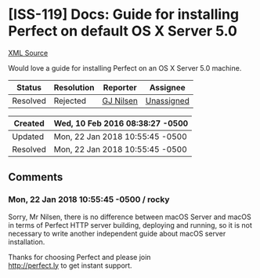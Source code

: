# [ISS-119] Docs: Guide for installing Perfect on default OS X Server 5.0

[XML Source](./xml/ISS-119.xml)
<p><p>Would love a guide for installing Perfect on an OS X Server 5.0 machine.</p></p>





Status|Resolution|Reporter|Assignee
------|----------|--------|--------
Resolved|Rejected|[GJ Nilsen](GJNilsen)|[Unassigned]($-1)





Created|Wed, 10 Feb 2016 08:38:27 -0500
-------|--------------
Updated|Mon, 22 Jan 2018 10:55:45 -0500
Resolved|Mon, 22 Jan 2018 10:55:45 -0500


## Comments




### Mon, 22 Jan 2018 10:55:45 -0500 / rocky 

<p><p>Sorry, Mr Nilsen, there is no difference between macOS Server and macOS in terms of Perfect HTTP server building, deploying and running, so it is not necessary to write another independent guide about macOS server installation.</p>


<p>Thanks for choosing Perfect and please join <br/>
<a href="http://perfect.ly/" class="external-link" rel="nofollow">http://perfect.ly</a> to get instant support.</p></p>


